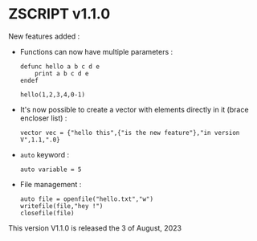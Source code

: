 

# ZSCRIPT v1.1.0

New features added :
- Functions can now have multiple parameters :
	```
	defunc hello a b c d e
		print a	b c d e
	endef

	hello(1,2,3,4,0-1)
	```

- It's now possible to create a vector with elements directly in it (brace encloser list) :
	```
	vector vec = {"hello this",{"is the new feature"},"in version V",1.1,".0}
	```

- `auto` keyword :
	```
	auto variable = 5
	```

- File management :
	```
	auto file = openfile("hello.txt","w")
	writefile(file,"hey !")
	closefile(file)
	```
This version V1.1.0 is released the 3 of August, 2023
